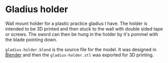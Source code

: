# Gladius holder

Wall mount holder for a plastic practice gladius I have. The holder is intended to be 3D printed and then stuck to the wall with double sided tape or screws. The sword can then be hung in the holder by it's pommel with the blade pointing down.

`gladius-holder.blend` is the source file for the model. It was designed in [Blender](https://www.blender.org/) and then the  `gladius-holder.stl` was exported for 3D printing.
